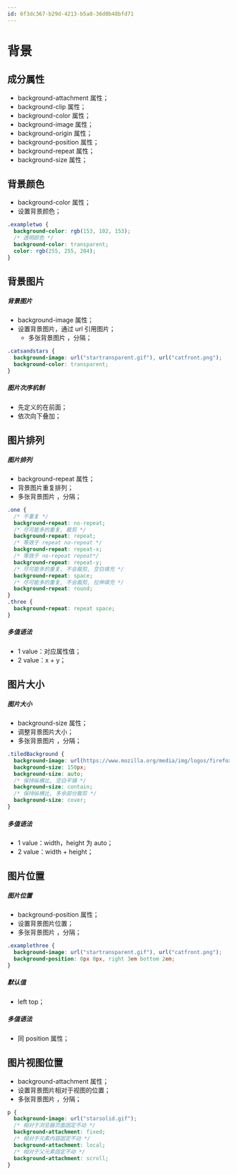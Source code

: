 ```yaml
---
id: 6f3dc367-b29d-4213-b5a8-36d0b48bfd71
---
```


# 背景

## 成分属性

- background-attachment 属性；
- background-clip 属性；
- background-color 属性；
- background-image 属性；
- background-origin 属性；
- background-position 属性；
- background-repeat 属性；
- background-size 属性；

## 背景颜色

- background-color 属性；
- 设置背景颜色；

```css
.exampletwo {
  background-color: rgb(153, 102, 153);
  /* 透明颜色 */
  background-color: transparent;
  color: rgb(255, 255, 204);
}
```

## 背景图片

##### 背景图片

- background-image 属性；
- 设置背景图片，通过 url 引用图片；
  - 多张背景图片 ，分隔；

```css
.catsandstars {
  background-image: url("startransparent.gif"), url("catfront.png");
  background-color: transparent;
}
```

##### 图片次序机制

- 先定义的在前面；
- 依次向下叠加；

## 图片排列

##### 图片排列

- background-repeat 属性；
- 背景图片重复排列；
- 多张背景图片 ，分隔；

```css
.one {
  /* 不重复 */
  background-repeat: no-repeat;
  /* 尽可能多的重复, 裁剪 */
  background-repeat: repeat;
  /* 等效于 repeat no-repeat */
  background-repeat: repeat-x;
  /* 等效于 no-repeat repeat*/
  background-repeat: repeat-y;
  /* 尽可能多的重复, 不会裁剪, 空白填充 */
  background-repeat: space;
  /* 尽可能多的重复, 不会裁剪, 拉伸填充 */
  background-repeat: round;
}
.three {
  background-repeat: repeat space;
}
```

##### 多值语法

- 1 value：对应属性值；
- 2 value：x + y；

## 图片大小

##### 图片大小

- background-size 属性；
- 调整背景图片大小；
- 多张背景图片 ，分隔；

```css
.tiledBackground {
  background-image: url(https://www.mozilla.org/media/img/logos/firefox/logo-quantum.9c5e96634f92.png);
  background-size: 150px;
  background-size: auto;
  /* 保持纵横比, 空白平铺 */
  background-size: contain;
  /* 保持纵横比, 多余部分裁剪 */
  background-size: cover;
}
```

##### 多值语法

- 1 value：width，height 为 auto；
- 2 value：width + height；

## 图片位置

##### 图片位置

- background-position 属性；
- 设置背景图片位置；
- 多张背景图片 ，分隔；

```css
.examplethree {
  background-image: url("startransparent.gif"), url("catfront.png");
  background-position: 0px 0px, right 3em bottom 2em;
}
```

##### 默认值

- left top；

##### 多值语法

- 同 position 属性；

## 图片视图位置

- background-attachment 属性；
- 设置背景图片相对于视图的位置；
- 多张背景图片 ，分隔；

```css
p {
  background-image: url("starsolid.gif");
  /* 相对于浏览器页面固定不动 */
  background-attachment: fixed;
  /* 相对于元素内容固定不动 */
  background-attachment: local;
  /* 相对于父元素固定不动 */
  background-attachment: scroll;
}
```
